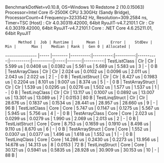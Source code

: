 
BenchmarkDotNet=v0.10.8, OS=Windows 10 Redstone 2 (10.0.15063)
Processor=Intel Core i5-2500K CPU 3.30GHz (Sandy Bridge), ProcessorCount=4
Frequency=3233542 Hz, Resolution=309.2584 ns, Timer=TSC
  [Host] : Clr 4.0.30319.42000, 64bit RyuJIT-v4.7.2101.1
  Clr    : Clr 4.0.30319.42000, 64bit RyuJIT-v4.7.2101.1
  Core   : .NET Core 4.6.25211.01, 64bit RyuJIT


          Method |  Job | Runtime |      Mean |     Error |    StdDev |       Min |       Max |    Median | Rank |  Gen 0 | Allocated |
---------------- |----- |-------- |----------:|----------:|----------:|----------:|----------:|----------:|-----:|-------:|----------:|
   TestListClass |  Clr |     Clr |  5.599 us | 0.0408 us | 0.0382 us |  5.561 us |  5.689 us |  5.583 us |    3 |      - |       0 B |
  TestArrayClass |  Clr |     Clr |  2.024 us | 0.0102 us | 0.0096 us |  2.011 us |  2.043 us |  2.022 us |    2 |      - |       0 B |
  TestListStruct |  Clr |     Clr |  8.427 us | 0.1983 us | 0.2204 us |  8.101 us |  9.007 us |  8.374 us |    5 |      - |       0 B |
 TestArrayStruct |  Clr |     Clr |  1.539 us | 0.0295 us | 0.0276 us |  1.502 us |  1.577 us |  1.537 us |    1 |      - |       0 B |
   TestLinqClass |  Clr |     Clr | 13.117 us | 0.1007 us | 0.0892 us | 13.007 us | 13.301 us | 13.089 us |    7 | 0.0153 |      80 B |
  TestLinqStruct |  Clr |     Clr | 28.676 us | 0.1837 us | 0.1534 us | 28.441 us | 28.957 us | 28.660 us |    9 |      - |      96 B |
   TestListClass | Core |    Core |  5.747 us | 0.1147 us | 0.1275 us |  5.567 us |  5.945 us |  5.756 us |    4 |      - |       0 B |
  TestArrayClass | Core |    Core |  2.023 us | 0.0299 us | 0.0279 us |  1.990 us |  2.069 us |  2.013 us |    2 |      - |       0 B |
  TestListStruct | Core |    Core |  8.753 us | 0.1659 us | 0.1910 us |  8.498 us |  9.110 us |  8.670 us |    6 |      - |       0 B |
 TestArrayStruct | Core |    Core |  1.552 us | 0.0307 us | 0.0377 us |  1.496 us |  1.618 us |  1.552 us |    1 |      - |       0 B |
   TestLinqClass | Core |    Core | 14.286 us | 0.2430 us | 0.2273 us | 13.956 us | 14.678 us | 14.313 us |    8 | 0.0153 |      72 B |
  TestLinqStruct | Core |    Core | 30.121 us | 0.5941 us | 0.5835 us | 28.928 us | 30.909 us | 30.153 us |   10 |      - |      88 B |

